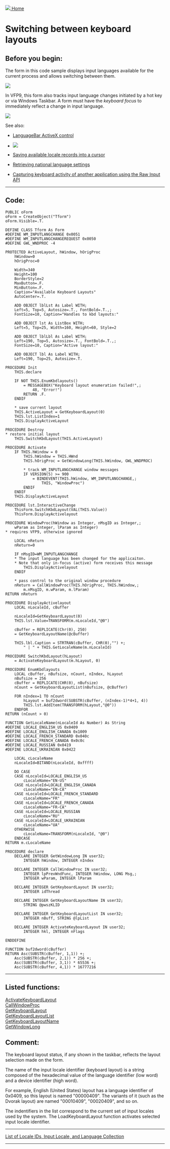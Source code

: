 [<img src="../images/home.png"> Home ](https://github.com/VFPX/Win32API)  

# Switching between keyboard layouts

## Before you begin:
The form in this code sample displays input languages available for the current process and allows switching between them.  

![](../images/kbdlayoutswitch.png)  

In VFP9, this form also tracks input language changes initiated by a hot key or via Windows Taskbar. A form must have the *keyboard focus* to immediately reflect a change in input language.  

![](../images/kbdlayoutswitch01.png)  



See also:


* [LanguageBar ActiveX control](?solution=7) 

* <a href="?solution=7"><img src="solutions/images/langbar_control/langbar_contextmenu.png" border="0"></a>  

* [Saving available locale records into a cursor](sample_076.md)  
* [Retrieving national language settings](sample_077.md)  
* [Capturing keyboard activity of another application using the Raw Input API](sample_572.md)  
  
***  


## Code:
```foxpro  
PUBLIC oForm
oForm = CreateObject("Tform")
oForm.Visible=.T.

DEFINE CLASS Tform As Form
#DEFINE WM_INPUTLANGCHANGE 0x0051
#DEFINE WM_INPUTLANGCHANGEREQUEST 0x0050
#DEFINE GWL_WNDPROC -4

PROTECTED ActiveLayout, hWindow, hOrigProc
	hWindow=0
	hOrigProc=0

	Width=340
	Height=100
	BorderStyle=2
	MaxButton=.F.
	MinButton=.F.
	Caption="Available Keyboard Layouts"
	AutoCenter=.T.
	
	ADD OBJECT lblLst As Label WITH;
	Left=5, Top=5, Autosize=.T., FontBold=.T.,;
	FontSize=10, Caption="Handles to kbd layouts:"

	ADD OBJECT lst As ListBox WITH;
	Left=5, Top=25, Width=160, Height=60, Style=2
	
	ADD OBJECT lblLbl As Label WITH;
	Left=190, Top=5, Autosize=.T., FontBold=.T.,;
	FontSize=10, Caption="Active layout:"

	ADD OBJECT lbl As Label WITH;
	Left=190, Top=25, Autosize=.T.
	
PROCEDURE Init
	THIS.declare

	IF NOT THIS.EnumKbdlayouts()
		= MESSAGEBOX("Keyboard layout enumeration failed!",;
			48, "Error!")
		RETURN .F.
	ENDIF

	* save current layout
	THIS.ActiveLayout = GetKeyboardLayout(0)
	THIS.lst.ListIndex=1
	THIS.DisplayActiveLayout

PROCEDURE Destroy
* restore initial layout
	THIS.SwitchKbdLayout(THIS.ActiveLayout)

PROCEDURE Activate
	IF THIS.hWindow = 0
		THIS.hWindow = THIS.HWnd
		THIS.hOrigProc = GetWindowLong(THIS.hWindow, GWL_WNDPROC)

		* track WM_INPUTLANGCHANGE window messages
		IF VERSION(5) >= 900
			= BINDEVENT(THIS.hWindow, WM_INPUTLANGCHANGE,;
				THIS, "WindowProc")
		ENDIF
	ENDIF
	THIS.DisplayActiveLayout

PROCEDURE lst.InteractiveChange
	ThisForm.SwitchKbdLayout(VAL(THIS.Value))
	ThisForm.DisplayActivelayout

PROCEDURE WindowProc(hWindow as Integer, nMsgID as Integer,;
	wParam as Integer, lParam as Integer)
* requires VFP9, otherwise ignored

	LOCAL nReturn
	nReturn=0
	
	IF nMsgID=WM_INPUTLANGCHANGE
	* The input language has been changed for the applicaiton.
	* Note that only in-focus (active) form receives this message
		THIS.DisplayActivelayout
	ENDIF

	* pass control to the original window procedure
	nReturn = CallWindowProc(THIS.hOrigProc, THIS.hWindow,;
		m.nMsgID, m.wParam, m.lParam)
RETURN nReturn

PROCEDURE DisplayActivelayout
	LOCAL nLocaleId, cBuffer

	nLocaleId=GetKeyboardLayout(0)
	THIS.lst.Value=TRANSFORM(m.nLocaleId,"@0")

	cBuffer = REPLICATE(Chr(0), 250)
	= GetKeyboardLayoutName(@cBuffer)

	THIS.lbl.Caption = STRTRAN(cBuffer, CHR(0),"") +;
		" | " + THIS.GetLocaleName(m.nLocaleId)

PROCEDURE SwitchKbdLayout(hLayout)
	= ActivateKeyboardLayout(m.hLayout, 0)

PROCEDURE EnumKbdlayouts
	LOCAL cBuffer, nBufsize, nCount, nIndex, hLayout
	nBufsize = 256
	cBuffer = REPLICATE(CHR(0), nBufsize)
	nCount = GetKeyboardLayoutList(nBufsize, @cBuffer)

	FOR nIndex=1 TO nCount
		hLayout = buf2dword(SUBSTR(cBuffer, (nIndex-1)*4+1, 4))
		THIS.lst.AddItem(TRANSFORM(hLayout,"@0"))
	ENDFOR
RETURN (nCount > 0)

FUNCTION GetLocaleName(nLocaleId As Number) As String
#DEFINE LOCALE_ENGLISH_US 0x0409
#DEFINE LOCALE_ENGLISH_CANADA 0x1009
#DEFINE LOCALE_FRENCH_STANDARD 0x040c
#DEFINE LOCALE_FRENCH_CANADA 0x0c0c
#DEFINE LOCALE_RUSSIAN 0x0419
#DEFINE LOCALE_UKRAINIAN 0x0422

	LOCAL cLocaleName
	nLocaleId=BITAND(nLocaleId, 0xffff)

	DO CASE
	CASE nLocaleId=LOCALE_ENGLISH_US
		cLocaleName="EN-US"
	CASE nLocaleId=LOCALE_ENGLISH_CANADA
		cLocaleName="EN-CA"
	CASE nLocaleId=LOCALE_FRENCH_STANDARD
		cLocaleName="FR"
	CASE nLocaleId=LOCALE_FRENCH_CANADA
		cLocaleName="FR-CA"
	CASE nLocaleId=LOCALE_RUSSIAN
		cLocaleName="RU"
	CASE nLocaleId=LOCALE_UKRAINIAN
		cLocaleName="UA"
	OTHERWISE
		cLocaleName=TRANSFORM(nLocaleId, "@0")
	ENDCASE
RETURN m.cLocaleName

PROCEDURE declare
	DECLARE INTEGER GetWindowLong IN user32;
		INTEGER hWindow, INTEGER nIndex

	DECLARE INTEGER CallWindowProc IN user32;
		INTEGER lpPrevWndFunc, INTEGER hWindow, LONG Msg,;
		INTEGER wParam, INTEGER lParam

	DECLARE INTEGER GetKeyboardLayout IN user32;
		INTEGER idThread

	DECLARE INTEGER GetKeyboardLayoutName IN user32;
		STRING @pwszKLID

	DECLARE INTEGER GetKeyboardLayoutList IN user32;
		INTEGER nBuff, STRING @lpList

	DECLARE INTEGER ActivateKeyboardLayout IN user32;
		INTEGER hkl, INTEGER nFlags

ENDDEFINE

FUNCTION buf2dword(cBuffer)
RETURN Asc(SUBSTR(cBuffer, 1,1)) +;
	Asc(SUBSTR(cBuffer, 2,1)) * 256 +;
	Asc(SUBSTR(cBuffer, 3,1)) * 65536 +;
	Asc(SUBSTR(cBuffer, 4,1)) * 16777216  
```  
***  


## Listed functions:
[ActivateKeyboardLayout](../libraries/user32/ActivateKeyboardLayout.md)  
[CallWindowProc](../libraries/user32/CallWindowProc.md)  
[GetKeyboardLayout](../libraries/user32/GetKeyboardLayout.md)  
[GetKeyboardLayoutList](../libraries/user32/GetKeyboardLayoutList.md)  
[GetKeyboardLayoutName](../libraries/user32/GetKeyboardLayoutName.md)  
[GetWindowLong](../libraries/user32/GetWindowLong.md)  

## Comment:
The keyboard layout status, if any shown in the taskbar, reflects the layout selection made on the form.  
  
The name of the input locale identifier (keyboard layout) is a string composed of the hexadecimal value of the language identifier (low word) and a device identifier (high word).   
  
For example, English (United States) layout has a language identifier of 0x0409, so this layout is named "00000409". The variants of  it (such as the Dvorak layout) are named "00010409", "00020409", and so on.   
  
The indentifiers in the list correspond to the current set of input locales used by the system. The LoadKeyboardLayout function activates selected input locale identifier.  
  
* * *  
<a href="http://www.microsoft.com/globaldev/reference/winxp/xp-lcid.mspx">List of Locale IDs, Input Locale, and Language Collection</a>  
  
***  

